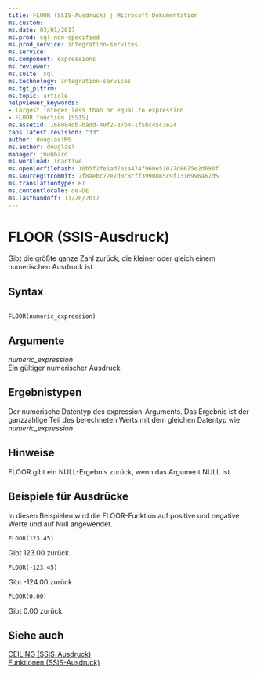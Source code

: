 ```yaml
---
title: FLOOR (SSIS-Ausdruck) | Microsoft-Dokumentation
ms.custom: 
ms.date: 03/01/2017
ms.prod: sql-non-specified
ms.prod_service: integration-services
ms.service: 
ms.component: expressions
ms.reviewer: 
ms.suite: sql
ms.technology: integration-services
ms.tgt_pltfrm: 
ms.topic: article
helpviewer_keywords:
- largest integer less than or equal to expression
- FLOOR function [SSIS]
ms.assetid: 168084db-badd-40f2-87b4-1f5bc45c3e24
caps.latest.revision: "33"
author: douglaslMS
ms.author: douglasl
manager: jhubbard
ms.workload: Inactive
ms.openlocfilehash: 10b5f2fe1ad7e1a474f960e51027d8675e2d690f
ms.sourcegitcommit: 7f8aebc72e7d0c8cff3990865c9f1316996a67d5
ms.translationtype: HT
ms.contentlocale: de-DE
ms.lasthandoff: 11/20/2017
---
```

# <a name="floor-ssis-expression"></a>FLOOR (SSIS-Ausdruck)
  Gibt die größte ganze Zahl zurück, die kleiner oder gleich einem numerischen Ausdruck ist.  
  
## <a name="syntax"></a>Syntax  
  
```  
  
FLOOR(numeric_expression)  
```  
  
## <a name="arguments"></a>Argumente  
 *numeric_expression*  
 Ein gültiger numerischer Ausdruck.  
  
## <a name="result-types"></a>Ergebnistypen  
 Der numerische Datentyp des expression-Arguments. Das Ergebnis ist der ganzzahlige Teil des berechneten Werts mit dem gleichen Datentyp wie *numeric_expression*.  
  
## <a name="remarks"></a>Hinweise  
 FLOOR gibt ein NULL-Ergebnis zurück, wenn das Argument NULL ist.  
  
## <a name="expression-examples"></a>Beispiele für Ausdrücke  
 In diesen Beispielen wird die FLOOR-Funktion auf positive und negative Werte und auf Null angewendet.  
  
```  
FLOOR(123.45)  
```  
  
 Gibt 123.00 zurück.  
  
```  
FLOOR(-123.45)  
```  
  
 Gibt -124.00 zurück.  
  
```  
FLOOR(0.00)  
```  
  
 Gibt 0.00 zurück.  
  
## <a name="see-also"></a>Siehe auch  
 [CEILING &#40;SSIS-Ausdruck&#41;](../../integration-services/expressions/ceiling-ssis-expression.md)   
 [Funktionen &#40;SSIS-Ausdruck&#41;](../../integration-services/expressions/functions-ssis-expression.md)  
  
  
